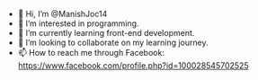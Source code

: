 - 👋 Hi, I’m @ManishJoc14
- 👀 I’m interested in programming.
- 🌱 I’m currently learning front-end development.
- 💞️ I’m looking to collaborate on my learning journey.
- 📫 How to reach me through Facebook:
      https://www.facebook.com/profile.php?id=100028545702525

<!---
ManishJoc14/ManishJoc14 is a ✨ special ✨ repository because its `README.md` (this file) appears on your GitHub profile.
You can click the Preview link to take a look at your changes.
--->
